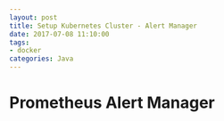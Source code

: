 ```yaml
---
layout: post
title: Setup Kubernetes Cluster - Alert Manager
date: 2017-07-08 11:10:00
tags:
- docker
categories: Java
---
```


# Prometheus Alert Manager



